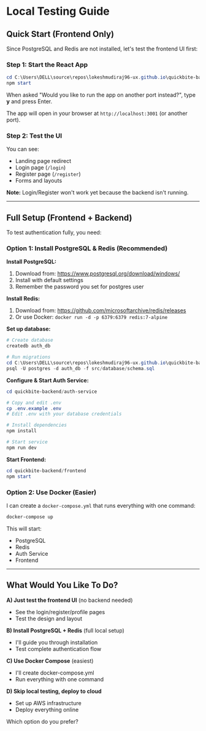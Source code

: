 # Local Testing Guide

## Quick Start (Frontend Only)

Since PostgreSQL and Redis are not installed, let's test the frontend UI first:

### Step 1: Start the React App

```powershell
cd C:\Users\DELL\source\repos\lokeshmudiraj96-ux.github.io\quickbite-backend\frontend
npm start
```

When asked "Would you like to run the app on another port instead?", type **y** and press Enter.

The app will open in your browser at `http://localhost:3001` (or another port).

### Step 2: Test the UI

You can see:
- Landing page redirect
- Login page (`/login`)
- Register page (`/register`)
- Forms and layouts

**Note:** Login/Register won't work yet because the backend isn't running.

---

## Full Setup (Frontend + Backend)

To test authentication fully, you need:

### Option 1: Install PostgreSQL & Redis (Recommended)

**Install PostgreSQL:**
1. Download from: https://www.postgresql.org/download/windows/
2. Install with default settings
3. Remember the password you set for postgres user

**Install Redis:**
1. Download from: https://github.com/microsoftarchive/redis/releases
2. Or use Docker: `docker run -d -p 6379:6379 redis:7-alpine`

**Set up database:**
```powershell
# Create database
createdb auth_db

# Run migrations
cd C:\Users\DELL\source\repos\lokeshmudiraj96-ux.github.io\quickbite-backend\auth-service
psql -U postgres -d auth_db -f src/database/schema.sql
```

**Configure & Start Auth Service:**
```powershell
cd quickbite-backend/auth-service

# Copy and edit .env
cp .env.example .env
# Edit .env with your database credentials

# Install dependencies
npm install

# Start service
npm run dev
```

**Start Frontend:**
```powershell
cd quickbite-backend/frontend
npm start
```

### Option 2: Use Docker (Easier)

I can create a `docker-compose.yml` that runs everything with one command:
```powershell
docker-compose up
```

This will start:
- PostgreSQL
- Redis
- Auth Service
- Frontend

---

## What Would You Like To Do?

**A) Just test the frontend UI** (no backend needed)
- See the login/register/profile pages
- Test the design and layout

**B) Install PostgreSQL + Redis** (full local setup)
- I'll guide you through installation
- Test complete authentication flow

**C) Use Docker Compose** (easiest)
- I'll create docker-compose.yml
- Run everything with one command

**D) Skip local testing, deploy to cloud**
- Set up AWS infrastructure
- Deploy everything online

Which option do you prefer?
